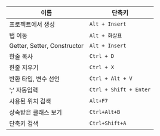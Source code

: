 | 이름                         | 단축키                    |
|----------------------------|------------------------|
| 프로젝트에서 생성                  | `Alt + Insert`         |
| 탭 이동                       | `Alt + 화살표`            |
| Getter, Setter, Constructor | `Alt + Insert`         |
| 한줄 복사                      | `Ctrl + D`             |
| 한줄 지우기                     | `Ctrl + X`             |
| 반환 타입, 변수 선언               | `Ctrl + Alt + V`       |
| ';' 자동입력                   | `Ctrl + Shift + Enter` |
| 사용된 위치 검색                  | `Alt+F7`               |
| 상속받은 클래스 보기                | `Ctrl+Alt+B`           |
| 단축키 검색                     | `Ctrl+Shift+A`         |